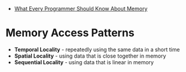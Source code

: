 
- [What Every Programmer Should Know About Memory](https://www.akkadia.org/drepper/cpumemory.pdf)


# Memory Access Patterns 

- **Temporal Locality** - repeatedly using the same data in a short time
- **Spatial Locality** - using data that is close together in memory 
- **Sequential Locality** - using data that is linear in memory 


